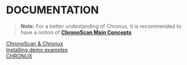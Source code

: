 
# DOCUMENTATION

> **Note:** For a better undestanding of Chronux, it is recommended to have a notion of [**ChronoScan Main Concepts**](https://www.chronoscan.org/doc/chronoscan_main_concepts.htm?ms=AAA=&mw=Mzc3&st=MA==&sct=MA==)

[ChronoScan & Chronux](./documentation/chronoscan-and-chronux/index.md)  
[Installing demo examples](./documentation/installing-demo-jobs/index.md)  
[CHRONUX](./documentation/chronux/index.md)
